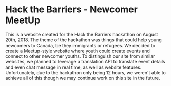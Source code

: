 # Hack the Barriers - Newcomer MeetUp

This is a website created for the Hack the Barriers hackathon on August 20th, 2018. The theme of the hackathon was things that could help
young newcomers to Canada, be they immigrants or refugees. We decided to create a Meetup-style website where youth could create events and 
connect to other newcomer youths. To distinguish our site from similar websites, we planned to leverage a translation API to translate
event details and even chat message in real time, as well as website features. Unfortunately, due to the hackathon only being 12 hours, we 
weren't able to achieve all of this though we may continue work on this site in the future.
